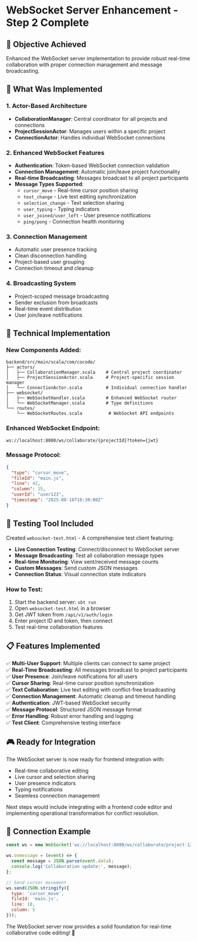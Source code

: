 # WebSocket Server Enhancement - Step 2 Complete

## 🎯 Objective Achieved
Enhanced the WebSocket server implementation to provide robust real-time collaboration with proper connection management and message broadcasting.

## 🚀 What Was Implemented

### 1. **Actor-Based Architecture**
- **CollaborationManager**: Central coordinator for all projects and connections
- **ProjectSessionActor**: Manages users within a specific project
- **ConnectionActor**: Handles individual WebSocket connections

### 2. **Enhanced WebSocket Features**
- **Authentication**: Token-based WebSocket connection validation
- **Connection Management**: Automatic join/leave project functionality
- **Real-time Broadcasting**: Messages broadcast to all project participants
- **Message Types Supported**:
  - `cursor_move` - Real-time cursor position sharing
  - `text_change` - Live text editing synchronization
  - `selection_change` - Text selection sharing
  - `user_typing` - Typing indicators
  - `user_joined/user_left` - User presence notifications
  - `ping/pong` - Connection health monitoring

### 3. **Connection Management**
- Automatic user presence tracking
- Clean disconnection handling
- Project-based user grouping
- Connection timeout and cleanup

### 4. **Broadcasting System**
- Project-scoped message broadcasting
- Sender exclusion from broadcasts
- Real-time event distribution
- User join/leave notifications

## 🔧 Technical Implementation

### **New Components Added:**
```
backend/src/main/scala/com/cocode/
├── actors/
│   ├── CollaborationManager.scala    # Central project coordinator
│   ├── ProjectSessionActor.scala     # Project-specific session manager
│   └── ConnectionActor.scala         # Individual connection handler
├── websocket/
│   ├── WebSocketHandler.scala        # Enhanced WebSocket router
│   └── WebSocketManager.scala        # Type definitions
└── routes/
    └── WebSocketRoutes.scala          # WebSocket API endpoints
```

### **Enhanced WebSocket Endpoint:**
```
ws://localhost:8080/ws/collaborate/{projectId}?token={jwt}
```

### **Message Protocol:**
```json
{
  "type": "cursor_move",
  "fileId": "main.js",
  "line": 42,
  "column": 15,
  "userId": "user123",
  "timestamp": "2025-08-16T10:30:00Z"
}
```

## 🧪 Testing Tool Included

Created `websocket-test.html` - A comprehensive test client featuring:
- **Live Connection Testing**: Connect/disconnect to WebSocket server
- **Message Broadcasting**: Test all collaboration message types
- **Real-time Monitoring**: View sent/received message counts
- **Custom Messages**: Send custom JSON messages
- **Connection Status**: Visual connection state indicators

### **How to Test:**
1. Start the backend server: `sbt run`
2. Open `websocket-test.html` in a browser
3. Get JWT token from `/api/v1/auth/login`
4. Enter project ID and token, then connect
5. Test real-time collaboration features

## 📋 Features Implemented

✅ **Multi-User Support**: Multiple clients can connect to same project  
✅ **Real-Time Broadcasting**: All messages broadcast to project participants  
✅ **User Presence**: Join/leave notifications for all users  
✅ **Cursor Sharing**: Real-time cursor position synchronization  
✅ **Text Collaboration**: Live text editing with conflict-free broadcasting  
✅ **Connection Management**: Automatic cleanup and timeout handling  
✅ **Authentication**: JWT-based WebSocket security  
✅ **Message Protocol**: Structured JSON message format  
✅ **Error Handling**: Robust error handling and logging  
✅ **Test Client**: Comprehensive testing interface  

## 🎮 Ready for Integration

The WebSocket server is now ready for frontend integration with:
- Real-time collaborative editing
- Live cursor and selection sharing
- User presence indicators
- Typing notifications
- Seamless connection management

Next steps would include integrating with a frontend code editor and implementing operational transformation for conflict resolution.

## 🔌 Connection Example

```javascript
const ws = new WebSocket('ws://localhost:8080/ws/collaborate/project-123?token=your-jwt-token');

ws.onmessage = (event) => {
  const message = JSON.parse(event.data);
  console.log('Collaboration update:', message);
};

// Send cursor movement
ws.send(JSON.stringify({
  type: 'cursor_move',
  fileId: 'main.js',
  line: 10,
  column: 5
}));
```

The WebSocket server now provides a solid foundation for real-time collaborative code editing! 🎉

